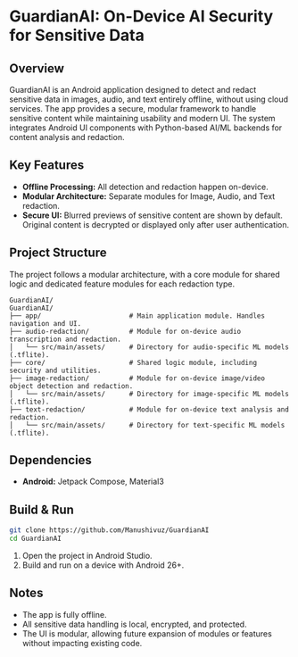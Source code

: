 # GuardianAI: On-Device AI Security for Sensitive Data

## Overview
GuardianAI is an Android application designed to detect and redact sensitive data in images, audio, and text entirely offline, without using cloud services. The app provides a secure, modular framework to handle sensitive content while maintaining usability and modern UI. The system integrates Android UI components with Python-based AI/ML backends for content analysis and redaction.

## Key Features
- **Offline Processing:** All detection and redaction happen on-device.
- **Modular Architecture:** Separate modules for Image, Audio, and Text redaction.
- **Secure UI:** Blurred previews of sensitive content are shown by default. Original content is decrypted or displayed only after user authentication.

## Project Structure
The project follows a modular architecture, with a core module for shared logic and dedicated feature modules for each redaction type.
```
GuardianAI/
GuardianAI/
├── app/                      # Main application module. Handles navigation and UI.
├── audio-redaction/          # Module for on-device audio transcription and redaction.
│   └── src/main/assets/      # Directory for audio-specific ML models (.tflite).
├── core/                     # Shared logic module, including security and utilities.
├── image-redaction/          # Module for on-device image/video object detection and redaction.
│   └── src/main/assets/      # Directory for image-specific ML models (.tflite).
├── text-redaction/           # Module for on-device text analysis and redaction.
│   └── src/main/assets/      # Directory for text-specific ML models (.tflite).
```


## Dependencies
- **Android:** Jetpack Compose, Material3

## Build & Run
```bash
git clone https://github.com/Manushivuz/GuardianAI
cd GuardianAI
```
1. Open the project in Android Studio.
3. Build and run on a device with Android 26+.

## Notes
- The app is fully offline.
- All sensitive data handling is local, encrypted, and protected.
- The UI is modular, allowing future expansion of modules or features without impacting existing code.
